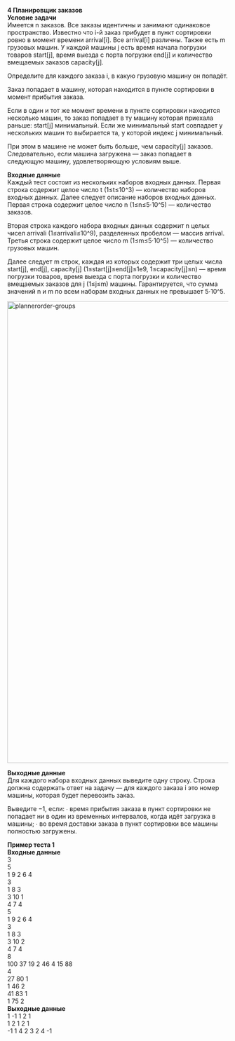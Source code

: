 **4 Планировщик заказов**<br>
**Условие задачи**<br>
Имеется n заказов. Все заказы идентичны и занимают одинаковое пространство. Известно что i-й заказ прибудет в пункт сортировки ровно в момент времени 
arrival[i]. Все arrival[i] различны. Также есть m грузовых машин. У каждой машины j есть время начала погрузки товаров start[j], время выезда с порта погрузки 
end[j] и количество вмещаемых заказов capacity[j]. 

Определите для каждого заказа i, в какую грузовую машину он попадёт.

Заказ попадает в машину, которая находится в пункте сортировки в момент прибытия заказа.

Если в один и тот же момент времени в пункте сортировки находится несколько машин, то заказ попадает в ту машину которая приехала раньше: 
start[j] минимальный. Если же минимальный start совпадает у нескольких машин то выбирается та, у которой индекс j минимальный. 

При этом в машине не может быть больше, чем capacity[j] заказов. Следовательно, если машина загружена — заказ попадает в следующую машину, удовлетворяющую условиям выше.

**Входные данные**<br>
Каждый тест состоит из нескольких наборов входных данных.
Первая строка содержит целое число t (1≤t≤10^3) — количество наборов входных данных.
Далее следует описание наборов входных данных.
Первая строка содержит целое число n (1≤n≤5⋅10^5) — количество заказов.

Вторая строка каждого набора входных данных содержит n целых чисел arrivali (1≤arrivali​≤10^9), разделенных пробелом — массив arrival.
Третья строка содержит целое число m (1≤m≤5⋅10^5) — количество грузовых машин.

Далее следует m строк, каждая из которых содержит три целых числа start[j], end[j], capacity[j] (1≤start[j]≤end[j]≤1e9, 1≤capacity[j]≤n) — время погрузки товаров, время выезда с порта погрузки и количество вмещаемых заказов для 
j (1≤j≤m) машины. Гарантируется, что сумма значений n и m по всем наборам входных данных не превышает 5⋅10^5.

<img width="1054" alt="plannerorder-groups" src="https://github.com/user-attachments/assets/97d5e4be-d7d0-4e0b-8f7b-1bd9cc274ec9" />

**Выходные данные**<br>
Для каждого набора входных данных выведите одну строку.
Строка должна содержать ответ на задачу — для каждого заказа i это номер машины, которая будет перевозить заказ.

Выведите −1, если:
∙ время прибытия заказа в пункт сортировки не попадает ни в один из временных интервалов, когда идёт загрузка в машины;
∙ во время доставки заказа в пункт сортировки все машины полностью загружены.

**Пример теста 1**<br>
**Входные данные**<br>
3<br>
5<br>
1 9 2 6 4<br>
3<br>
1 8 3<br>
3 10 1<br>
4 7 4<br>
5<br>
1 9 2 6 4<br>
3<br>
1 8 3<br>
3 10 2<br>
4 7 4<br>
8<br>
100 37 19 2 46 4 15 88<br>
4<br>
27 80 1<br>
1 46 2<br>
41 83 1<br>
1 75 2<br>
**Выходные данные**<br>
1 -1 1 2 1 <br>
1 2 1 2 1 <br>
-1 1 4 2 3 2 4 -1 <br>
